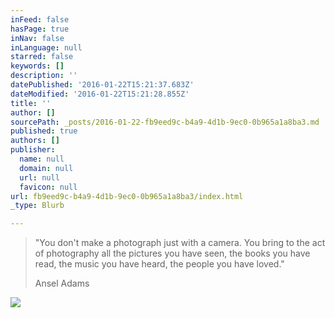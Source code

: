 ```yaml
---
inFeed: false
hasPage: true
inNav: false
inLanguage: null
starred: false
keywords: []
description: ''
datePublished: '2016-01-22T15:21:37.683Z'
dateModified: '2016-01-22T15:21:28.855Z'
title: ''
author: []
sourcePath: _posts/2016-01-22-fb9eed9c-b4a9-4d1b-9ec0-0b965a1a8ba3.md
published: true
authors: []
publisher:
  name: null
  domain: null
  url: null
  favicon: null
url: fb9eed9c-b4a9-4d1b-9ec0-0b965a1a8ba3/index.html
_type: Blurb

---
```

> "You don't make a photograph just with a camera. You bring to the act of photography all the pictures you have seen, the books you have read, the music you have heard, the people you have loved."
> 
> Ansel Adams

![](https://the-grid-user-content.s3-us-west-2.amazonaws.com/1518f9e2-68d0-4191-8a31-34c0f4201512.jpg)